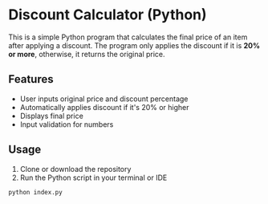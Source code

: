 #  Discount Calculator (Python)

This is a simple Python program that calculates the final price of an item after applying a discount. The program only applies the discount if it is **20% or more**, otherwise, it returns the original price.

##  Features

- User inputs original price and discount percentage
- Automatically applies discount if it's 20% or higher
- Displays final price
- Input validation for numbers

##  Usage

1. Clone or download the repository
2. Run the Python script in your terminal or IDE

```bash
python index.py
